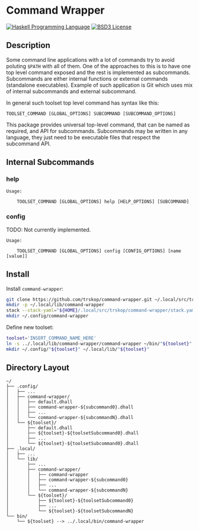 # Command Wrapper

[![Haskell Programming Language](https://img.shields.io/badge/language-Haskell-blue.svg)][Haskell.org]
[![BSD3 License](http://img.shields.io/badge/license-BSD3-brightgreen.svg)][tl;dr Legal: BSD3]


## Description

Some command line applications with a lot of commands try to avoid poluting
`$PATH` with all of them. One of the approaches to this is to have one top
level command exposed and the rest is implemented as subcommands. Subcommands
are either internal functions or external commands (standalone executables).
Example of such application is Git which uses mix of internal subcommands and
external subcommand.

In general such toolset top level command has syntax like this:

    TOOLSET_COMMAND [GLOBAL_OPTIONS] SUBCOMMAND [SUBCOMMAND_OPTIONS]

This package provides universal top-level command, that can be named as
required, and API for subcommands. Subcommands may be written in any language,
they just need to be executable files that respect the subcommand API.


## Internal Subcommands


### help

```
Usage:

    TOOLSET_COMMAND [GLOBAL_OPTIONS] help [HELP_OPTIONS] [SUBCOMMAND]
```


### config

TODO: Not currently implemented.

```
Usage:

    TOOLSET_COMMAND [GLOBAL_OPTIONS] config [CONFIG_OPTIONS] [name [value]]
```


## Install

Install `command-wrapper`:

```Bash
git clone https://github.com/trskop/command-wrapper.git ~/.local/src/trskop/command-wrapper
mkdir -p ~/.local/lib/command-wrapper
stack --stack-yaml="${HOME}/.local/src/trskop/command-wrapper/stack.yaml" --local-bin-path="${HOME}/.local/lib/command-wrapper" install
mkdir ~/.config/command-wrapper
```

Define new toolset:

```Bash
toolset='INSERT_COMMAND_NAME_HERE'
ln -s ../.local/lib/command-wrapper/command-wrapper ~/bin/"${toolset}"
mkdir ~/.config/"${toolset}" ~/.local/lib/"${toolset}"
```


## Directory Layout

````
~/
├── .config/
│   ├── ...
│   ├── command-wrapper/
│   │   ├── default.dhall
│   │   ├── command-wrapper-${subcommand0}.dhall
│   │   ├── ...
│   │   └── command-wrapper-${subcommandN}.dhall
│   └── ${toolset}/
│       ├── default.dhall
│       ├── ${toolset}-${toolsetSubcommand0}.dhall
│       ├── ...
│       └── ${toolset}-${toolsetSubcommand0}.dhall
├── .local/
│   ├── ...
│   └── lib/
│       ├── ...
│       ├── command-wrapper/
│       │   ├── command-wrapper
│       │   ├── command-wrapper-${subcommand0}
│       │   ├── ...
│       │   └── command-wrapper-${subcommandN}
│       └── ${toolset}/
│           ├── ${toolset}-${toolsetSubcommand0}
│           ├── ...
│           └── ${toolset}-${toolsetSubcommandN}
└── bin/
    └── ${toolset} --> ../.local/bin/command-wrapper
````



[Haskell.org]:
  http://www.haskell.org
  "The Haskell Programming Language"
[tl;dr Legal: BSD3]:
  https://tldrlegal.com/license/bsd-3-clause-license-%28revised%29
  "BSD 3-Clause License (Revised)"
